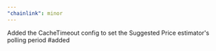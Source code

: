 ```yaml
---
"chainlink": minor
---
```


Added the CacheTimeout config to set the Suggested Price estimator's polling period #added
